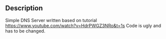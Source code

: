 ## Description

Simple DNS Server written based on tutorial https://www.youtube.com/watch?v=HdrPWGZ3NRo&t=1s
Code is ugly and has to be changed.

